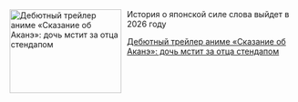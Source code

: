 <!--2025-08-07 11:45:15-->
<div class="yb">
  <div class="rss kino_kino"><a href="https://www.kino-teatr.ru/kino/news/y2025/8-7/38572/" title="Дебютный трейлер аниме «Сказание об Аканэ»: дочь мстит за отца стендапом"><img src="https://www.kino-teatr.ru/news/2/7/38572/poster.jpg" width="196" height="147" align="left" hspace="5" style="margin: 0px 10px 0px 5px" alt="Дебютный трейлер аниме «Сказание об Аканэ»: дочь мстит за отца стендапом"/></a>История о японской силе слова выйдет в 2026 году <p class="titl"><a href="https://www.kino-teatr.ru/kino/news/y2025/8-7/38572/">Дебютный трейлер аниме «Сказание об Аканэ»: дочь мстит за отца стендапом</a></p></div>
</div>
